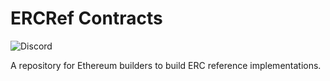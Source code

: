 # ERCRef Contracts

![Discord](https://dcbadge.vercel.app/api/server/XDfYyXhH6B?style=flat)

A repository for Ethereum builders to build ERC reference implementations.

